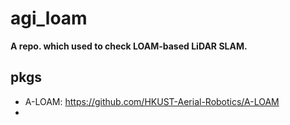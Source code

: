 # agi_loam
**A repo. which used to check LOAM-based LiDAR SLAM.**

## pkgs

- A-LOAM: https://github.com/HKUST-Aerial-Robotics/A-LOAM
- 
